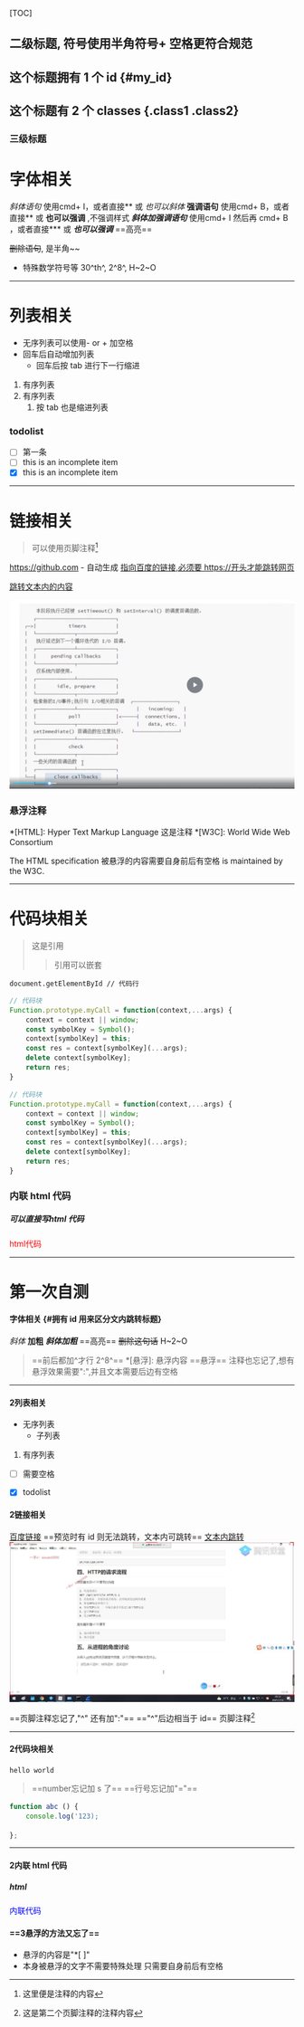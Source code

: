 [TOC]

## 二级标题, 符号使用半角符号+ 空格更符合规范
## 这个标题拥有 1 个 id {#my_id}
## 这个标题有 2 个 classes {.class1 .class2}
### 三级标题

# 字体相关
*斜体语句* 使用cmd+ I，或者直接** 或 _也可以斜体_ 
**强调语句** 使用cmd+ B，或者直接** 或 __也可以强调__ ,不强调样式
***斜体加强调语句*** 使用cmd+ I 然后再 cmd+ B ，或者直接*** 或 ___也可以强调___
==高亮==

~~删除语句~~, 是半角~~

- 特殊数学符号等 30^th^, 2^8^, H~2~O



---

# 列表相关

- 无序列表可以使用- or + 加空格
- 回车后自动增加列表
  - 回车后按 tab 进行下一行缩进


1. 有序列表
2. 有序列表
   1. 按 tab 也是缩进列表

### todolist
- [ ] 第一条
- [ ] this is an incomplete item
- [x] this is an incomplete item
   
---

# 链接相关

> 可以使用页脚注释[^1]

[^1]: 这里便是注释的内容

https://github.com - 自动生成
[指向百度的链接,必须要 https://开头才能跳转网页](https://www.baidu.com)

[跳转文本内的内容](#二级标题-符号使用半角符号-空格更符合规范)

![event loop](/old/eventloop.png)

### 悬浮注释
*[HTML]: Hyper Text Markup Language 这是注释
*[W3C]: World Wide Web Consortium

The HTML specification 被悬浮的内容需要自身前后有空格
is maintained by the W3C.

---

# 代码块相关

> 这是引用
> > 引用可以嵌套

`document.getElementById // 代码行`

```javascript {.line-numbers highlight=1-4}
// 代码块
Function.prototype.myCall = function(context,...args) {
    context = context || window;
    const symbolKey = Symbol();
    context[symbolKey] = this;
    const res = context[symbolKey](...args);
    delete context[symbolKey];
    return res;
}
```

```javascript {.line-numbers highlight=[1-2 5-7]}
// 代码块
Function.prototype.myCall = function(context,...args) {
    context = context || window;
    const symbolKey = Symbol();
    context[symbolKey] = this;
    const res = context[symbolKey](...args);
    delete context[symbolKey];
    return res;
}
```



### 内联 html 代码

<h5>可以直接写html 代码</h5>
<div style="color: red">
    html代码
</div>

---

# 第一次自测
#### 字体相关 {#拥有 id 用来区分文内跳转标题}
*斜体*
**加粗**
***斜体加粗***
==高亮==
~~删除这句话~~
H~2~O
> ==前后都加^才行 2^8^==
> *[悬浮]: 悬浮内容 
> ==悬浮== 注释也忘记了,想有悬浮效果需要":",并且文本需要后边有空格 

---

#### 2列表相关

- 无序列表
  - 子列表
1. 有序列表
- [ ] 需要空格
- [x] todolist


#### 2链接相关

[百度链接](https://baidu.com)
==预览时有 id 则无法跳转，文本内可跳转==
[文本内跳转](#字体相关-拥有-id-用来区分文内跳转标题)
![图片](old/下载.png)

==页脚注释忘记了,"^" 还有加":"==
=="^"后边相当于 id==
页脚注释[^2]
[^2]: 这是第二个页脚注释的注释内容

---

#### 2代码块相关

`hello world`

> ==number忘记加 s 了== ==行号忘记加"="==
```javascript {.line-numbers highlight=[1-1 4-4]}
function abc () {
    console.log('123);

};
```

---

#### 2内联 html 代码
<h5>html</h5>
<div style="color: blue">内联代码</div>





#### ==3悬浮的方法又忘了==
- 悬浮的内容是"*[ ]"
- 本身被悬浮的文字不需要特殊处理 只需要自身前后有空格

